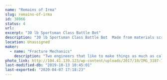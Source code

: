 ```yaml
---
name: "Remains of Irma"
slug: remains-of-irma
id: 38966
status: 4
url: 
excerpt: "30 lb Sportsman Class Battle Bot"
description: "30 lb Sportsman Class Battle Bot  Made from materials scrounged from remnants of Hurricane Irma."
location: Unassigned
maker:
  - name: "Fracture Mechanics"
    description: "Two engineers that like to make things as much as calculate things"
photo_link: http://104.41.139.123/wp-content/uploads/2017/10/IMG_3187-768x1024.jpg
last-modified-db: "2019-10-13 10:45:01"
last-exported: "2020-04-07 17:18:23"
---
```


